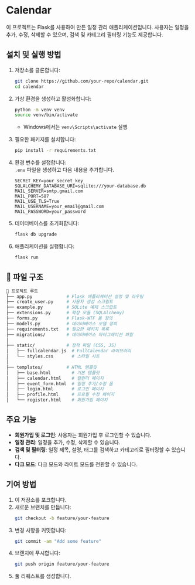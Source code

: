 # Calendar

이 프로젝트는 Flask를 사용하여 만든 일정 관리 애플리케이션입니다. 사용자는 일정을 추가, 수정, 삭제할 수 있으며, 검색 및 카테고리 필터링 기능도 제공합니다.

## 설치 및 실행 방법

1. 저장소를 클론합니다:
    ```sh
    git clone https://github.com/your-repo/calendar.git
    cd calendar
    ```

2. 가상 환경을 생성하고 활성화합니다:
    ```sh
    python -m venv venv
    source venv/bin/activate  
    ```
    - Windows에서는 `venv\Scripts\activate` 실행

3. 필요한 패키지를 설치합니다:
    ```sh
    pip install -r requirements.txt
    ```

4. 환경 변수를 설정합니다:  
   `.env` 파일을 생성하고 다음 내용을 추가합니다.
    ```env
    SECRET_KEY=your_secret_key
    SQLALCHEMY_DATABASE_URI=sqlite:///your-database.db
    MAIL_SERVER=smtp.gmail.com
    MAIL_PORT=587
    MAIL_USE_TLS=True
    MAIL_USERNAME=your_email@gmail.com
    MAIL_PASSWORD=your_password
    ```

5. 데이터베이스를 초기화합니다:
    ```sh
    flask db upgrade
    ```

6. 애플리케이션을 실행합니다:
    ```sh
    flask run
    ```

## 📂 파일 구조
```sh
📂 프로젝트 루트
├── app.py             # Flask 애플리케이션 설정 및 라우팅
├── create_user.py     # 사용자 생성 스크립트
├── example.py         # SQLite 예제 스크립트
├── extensions.py      # 확장 모듈 (SQLAlchemy)
├── forms.py           # Flask-WTF 폼 정의
├── models.py          # 데이터베이스 모델 정의
├── requirements.txt   # 필요한 패키지 목록
├── migrations/        # 데이터베이스 마이그레이션 파일
│
├── static/            # 정적 파일 (CSS, JS)
│   ├── fullcalendar.js  # FullCalendar 라이브러리
│   └── styles.css       # 스타일 시트
│
├── templates/         # HTML 템플릿
│   ├── base.html        # 기본 템플릿
│   ├── calendar.html    # 캘린더 페이지
│   ├── event_form.html  # 일정 추가/수정 폼
│   ├── login.html       # 로그인 페이지
│   ├── profile.html     # 프로필 수정 페이지
│   └── register.html    # 회원가입 페이지
```

## 주요 기능

- **회원가입 및 로그인**: 사용자는 회원가입 후 로그인할 수 있습니다.
- **일정 관리**: 일정을 추가, 수정, 삭제할 수 있습니다.
- **검색 및 필터링**: 일정 제목, 설명, 태그를 검색하고 카테고리로 필터링할 수 있습니다.
- **다크 모드**: 다크 모드와 라이트 모드를 전환할 수 있습니다.

## 기여 방법

1. 이 저장소를 포크합니다.
2. 새로운 브랜치를 만듭니다:
    ```sh
    git checkout -b feature/your-feature
    ```
3. 변경 사항을 커밋합니다:
    ```sh
    git commit -am "Add some feature"
    ```
4. 브랜치에 푸시합니다:
    ```sh
    git push origin feature/your-feature
    ```
5. 풀 리퀘스트를 생성합니다.
